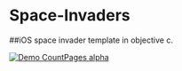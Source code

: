 # Space-Invaders

##iOS space invader template in objective c. 

[![Demo CountPages alpha](https://j.gifs.com/wprGWJ.gif)](https://youtu.be/j_tfR-7kP8g)
